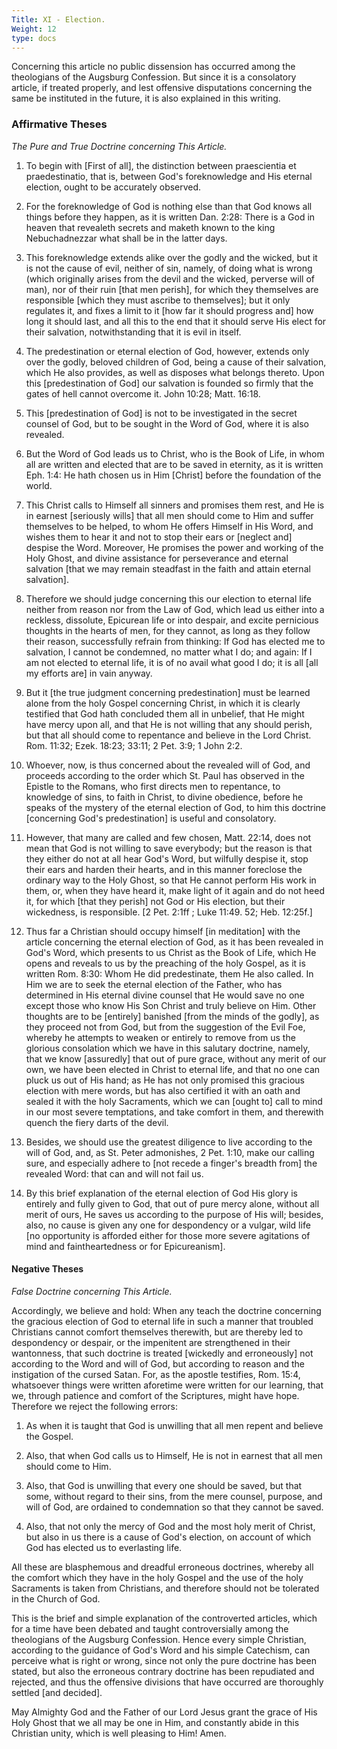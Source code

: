 ```yaml
---
Title: XI - Election.
Weight: 12
type: docs
---
```


Concerning this article no public dissension has occurred among the theologians of the Augsburg Confession. But since it is a consolatory article, if treated properly, and lest offensive disputations concerning the same be instituted in the future, it is also explained in this writing.

### Affirmative Theses

<span class="text-xl">*The Pure and True Doctrine concerning This Article.*</span>

1. To begin with [First of all], the distinction between praescientia et praedestinatio, that is, between God's foreknowledge and His eternal election, ought to be accurately observed.

2. For the foreknowledge of God is nothing else than that God knows all things before they happen, as it is written Dan. 2:28: There is a God in heaven that revealeth secrets and maketh known to the king Nebuchadnezzar what shall be in the latter days.

3. This foreknowledge extends alike over the godly and the wicked, but it is not the cause of evil, neither of sin, namely, of doing what is wrong (which originally arises from the devil and the wicked, perverse will of man), nor of their ruin [that men perish], for which they themselves are responsible [which they must ascribe to themselves]; but it only regulates it, and fixes a limit to it [how far it should progress and] how long it should last, and all this to the end that it should serve His elect for their salvation, notwithstanding that it is evil in itself.

4. The predestination or eternal election of God, however, extends only over the godly, beloved children of God, being a cause of their salvation, which He also provides, as well as disposes what belongs thereto. Upon this [predestination of God] our salvation is founded so firmly that the gates of hell cannot overcome it. John 10:28; Matt. 16:18.

5. This [predestination of God] is not to be investigated in the secret counsel of God, but to be sought in the Word of God, where it is also revealed.

6. But the Word of God leads us to Christ, who is the Book of Life, in whom all are written and elected that are to be saved in eternity, as it is written Eph. 1:4: He hath chosen us in Him [Christ] before the foundation of the world.

7. This Christ calls to Himself all sinners and promises them rest, and He is in earnest [seriously wills] that all men should come to Him and suffer themselves to be helped, to whom He offers Himself in His Word, and wishes them to hear it and not to stop their ears or [neglect and] despise the Word. Moreover, He promises the power and working of the Holy Ghost, and divine assistance for perseverance and eternal salvation [that we may remain steadfast in the faith and attain eternal salvation].

8. Therefore we should judge concerning this our election to eternal life neither from reason nor from the Law of God, which lead us either into a reckless, dissolute, Epicurean life or into despair, and excite pernicious thoughts in the hearts of men, for they cannot, as long as they follow their reason, successfully refrain from thinking: If God has elected me to salvation, I cannot be condemned, no matter what I do; and again: If I am not elected to eternal life, it is of no avail what good I do; it is all [all my efforts are] in vain anyway.

9. But it [the true judgment concerning predestination] must be learned alone from the holy Gospel concerning Christ, in which it is clearly testified that God hath concluded them all in unbelief, that He might have mercy upon all, and that He is not willing that any should perish, but that all should come to repentance and believe in the Lord Christ. Rom. 11:32; Ezek. 18:23; 33:11; 2 Pet. 3:9; 1 John 2:2.

10. Whoever, now, is thus concerned about the revealed will of God, and proceeds according to the order which St. Paul has observed in the Epistle to the Romans, who first directs men to repentance, to knowledge of sins, to faith in Christ, to divine obedience, before he speaks of the mystery of the eternal election of God, to him this doctrine [concerning God's predestination] is useful and consolatory.

11. However, that many are called and few chosen, Matt. 22:14, does not mean that God is not willing to save everybody; but the reason is that they either do not at all hear God's Word, but wilfully despise it, stop their ears and harden their hearts, and in this manner foreclose the ordinary way to the Holy Ghost, so that He cannot perform His work in them, or, when they have heard it, make light of it again and do not heed it, for which [that they perish] not God or His election, but their wickedness, is responsible. [2 Pet. 2:1ff ; Luke 11:49. 52; Heb. 12:25f.]

12. Thus far a Christian should occupy himself [in meditation] with the article concerning the eternal election of God, as it has been revealed in God's Word, which presents to us Christ as the Book of Life, which He opens and reveals to us by the preaching of the holy Gospel, as it is written Rom. 8:30: Whom He did predestinate, them He also called. In Him we are to seek the eternal election of the Father, who has determined in His eternal divine counsel that He would save no one except those who know His Son Christ and truly believe on Him. Other thoughts are to be [entirely] banished [from the minds of the godly], as they proceed not from God, but from the suggestion of the Evil Foe, whereby he attempts to weaken or entirely to remove from us the glorious consolation which we have in this salutary doctrine, namely, that we know [assuredly] that out of pure grace, without any merit of our own, we have been elected in Christ to eternal life, and that no one can pluck us out of His hand; as He has not only promised this gracious election with mere words, but has also certified it with an oath and sealed it with the holy Sacraments, which we can [ought to] call to mind in our most severe temptations, and take comfort in them, and therewith quench the fiery darts of the devil.

13. Besides, we should use the greatest diligence to live according to the will of God, and, as St. Peter admonishes, 2 Pet. 1:10, make our calling sure, and especially adhere to [not recede a finger's breadth from] the revealed Word: that can and will not fail us.

14. By this brief explanation of the eternal election of God His glory is entirely and fully given to God, that out of pure mercy alone, without all merit of ours, He saves us according to the purpose of His will; besides, also, no cause is given any one for despondency or a vulgar, wild life [no opportunity is afforded either for those more severe agitations of mind and faintheartedness or for Epicureanism].

#### Negative Theses

<span class="text-xl">*False Doctrine concerning This Article.*</span>

Accordingly, we believe and hold: When any teach the doctrine concerning the gracious election of God to eternal life in such a manner that troubled Christians cannot comfort themselves therewith, but are thereby led to despondency or despair, or the impenitent are strengthened in their wantonness, that such doctrine is treated [wickedly and erroneously] not according to the Word and will of God, but according to reason and the instigation of the cursed Satan. For, as the apostle testifies, Rom. 15:4, whatsoever things were written aforetime were written for our learning, that we, through patience and comfort of the Scriptures, might have hope. Therefore we reject the following errors:

1. As when it is taught that God is unwilling that all men repent and believe the Gospel.

2. Also, that when God calls us to Himself, He is not in earnest that all men should come to Him.

3. Also, that God is unwilling that every one should be saved, but that some, without regard to their sins, from the mere counsel, purpose, and will of God, are ordained to condemnation so that they cannot be saved.

4. Also, that not only the mercy of God and the most holy merit of Christ, but also in us there is a cause of God's election, on account of which God has elected us to everlasting life.

All these are blasphemous and dreadful erroneous doctrines, whereby all the comfort which they have in the holy Gospel and the use of the holy Sacraments is taken from Christians, and therefore should not be tolerated in the Church of God.

This is the brief and simple explanation of the controverted articles, which for a time have been debated and taught controversially among the theologians of the Augsburg Confession. Hence every simple Christian, according to the guidance of God's Word and his simple Catechism, can perceive what is right or wrong, since not only the pure doctrine has been stated, but also the erroneous contrary doctrine has been repudiated and rejected, and thus the offensive divisions that have occurred are thoroughly settled [and decided].

May Almighty God and the Father of our Lord Jesus grant the grace of His Holy Ghost that we all may be one in Him, and constantly abide in this Christian unity, which is well pleasing to Him! Amen.